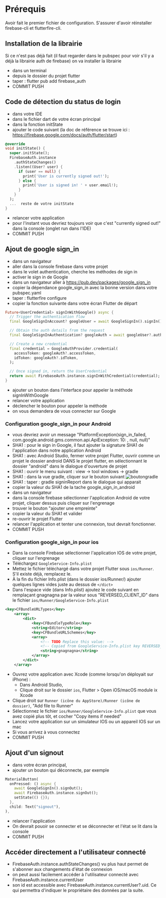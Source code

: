 # Prérequis

Avoir fait le premier fichier de configuration. S'assurer d'avoir réinstaller firebase-cli et flutterfire-cli.

## Installation de la librairie

Si ce n'est pas déjà fait (il faut regarder dans le pubspec pour voir s'il y a déjà la librairie auth de firebase) on va installer la librairie

- dans un terminal
- depuis le dossier du projet flutter
- taper : flutter pub add firebase_auth
- COMMIT PUSH

## Code de détection du status de login

- dans votre IDE
- dans le fichier dart de votre écran principal
- dans la fonction initState
- ajouter le code suivant (la doc de référence se trouve ici : https://firebase.google.com/docs/auth/flutter/start)

```dart
@override
void initState() {
  super.initState();
  FirebaseAuth.instance
    .authStateChanges()
    .listen((User? user) {
      if (user == null) {
        print('User is currently signed out!');
      } else {
        print('User is signed in! ' + user.email!);
      }
    }
  );
  ...  reste de votre initState
}
```

- relancer votre application
- pour l'instant vous devriez toujours voir que c'est "currently signed out!" dans la console (onglet run dans l'IDE)
- COMMIT PUSH

## Ajout de google sign_in

- dans un navigateur
- aller dans la console firebase dans votre projet
- dans le volet authentication, cherche les méthodes de sign in
- activer le sign in de Google
- dans un navigateur aller à https://pub.dev/packages/google_sign_in
- copier la dépendance google_sign_in avec la bonne version dans votre pubspec.yaml
- taper : flutterfire configure
- copier la fonction suivante dans votre écran Flutter de départ

```dart
Future<UserCredential> signInWithGoogle() async {
  // Trigger the authentication flow
  final GoogleSignInAccount? googleUser = await GoogleSignIn().signIn();

  // Obtain the auth details from the request
  final GoogleSignInAuthentication? googleAuth = await googleUser?.authentication;

  // Create a new credential
  final credential = GoogleAuthProvider.credential(
    accessToken: googleAuth?.accessToken,
    idToken: googleAuth?.idToken,
  );

  // Once signed in, return the UserCredential
  return await FirebaseAuth.instance.signInWithCredential(credential);
}
```

- ajouter un bouton dans l'interface pour appeler la méthode signInWithGoogle
- relancer votre application
- déclencher le bouton pour appeler la méthode
- on vous demandera de vous connecter sur Google

### Configuration google_sign_in pour Android

- vous devriez avoir un message "PlatformException(sign_in_failed, com.google.android.gms.common.api.ApiException: 10: , null, null)"
- SHA1 : pour le sign in Google, il faut ajouter la signature SHA1 de l'application dans notre application Android
- SHA1 : avec Android Studio, fermer votre projet Flutter, ouvrir comme un projet le dossier android DANS le projet flutter, en sélectionnant le dossier "android" dans le dialogue d'ouverture de projet
- SHA1 : ouvrir le menu suivant : view -> tool windows -> gradle
- SHA1 : dans la vue gradle, cliquer sur le bouton suivant ![boutongradle](https://github.com/departement-info-cem/5N6-mobile-2/assets/372085/2ef2b0bb-647e-4641-a0cc-4f586c56d30b)
- SHA1 : taper : gradle signinReport dans le dialogue qui apparait
- copier la valeur du SHA1 de la tache google_sign_in_android
- dans un navigateur
- dans la console firebase sélectionner l'application Android de votre projet, cliquer dessus puis cliquer sur l'engrenage
- trouver le bouton "ajouter une empreinte"
- copier la valeur du SHA1 et valider
- re-ouvrir le projet Flutter
- relancer l'application et tenter une connexion, tout devrait fonctionner.
- COMMIT PUSH

### Configuration google_sign_in pour ios

- Dans la console Firebase sélectionner l'application IOS de votre projet, cliquer sur l'engrenage
- Téléchargez `GoogleService-Info.plist`
- Mettez le fichier téléchargé dans votre projet Flutter sous `ios/Runner`. S'il existe déjà, remplacez le.
- À la fin du fichier Info.plist (dans le dossier ios/Runner/) ajouter quelques lignes vides juste au dessus de `</dict>`
- Dans l'espace vide (dans Info.plist) ajoutez le code suivant en remplaçant gnagnagna par la valeur sous "REVERSED_CLIENT_ID" dans le fichier `ios/Runner/GoogleService-Info.plist`

```xml
<key>CFBundleURLTypes</key>
    <array>
    	<dict>
    		<key>CFBundleTypeRole</key>
    		<string>Editor</string>
    		<key>CFBundleURLSchemes</key>
    		<array>
    			<!-- TODO Replace this value: -->
    			<!-- Copied from GoogleService-Info.plist key REVERSED_CLIENT_ID -->
    			<string>gnagnagna</string>
    		</array>
    	</dict>
    </array>
```

- Ouvrez votre application avec Xcode (comme lorsqu'on déployait sur iPhone) :
  - Dans Android Studio,
  - Clique droit sur le dossier `ios`, Flutter > Open iOS/macOS module ix Xcode
- Clique droit sur `Runner (icône du AppStore)/Runner (icône de dossier)`, "Add file to Runner"
- Sélectionnez le fichier `ios/Runner/GoogleService-Info.plist` que vous avez copié plus tôt, et cocher "Copy items if needed"
- Lancez votre application sur un simulateur IOS ou un appareil IOS sur un mac
- Si vous arrivez à vous connectez
- COMMIT PUSH

## Ajout d'un signout

- dans votre écran principal,
- ajouter un bouton qui déconnecte, par exemple

```dart
MaterialButton(
  onPressed: () async {
    await GoogleSignIn().signOut();
    await FirebaseAuth.instance.signOut();
    setState(() {});
  },
  child: Text("signout"),
),
```

- relancer l'application
- On devrait pouoir se connecter et se déconnecter et l'état se lit dans la console
- COMMIT PUSH

## Accéder directement a l'utilisateur connecté

- FirebaseAuth.instance.authStateChanges() vu plus haut permet de s'abonner aux changements d'état de connexion
- on peut aussi facilement accéder à l'utilisateur connecté avec FirebaseAuth.instance.currentUser
- son id est accessible avec FirebaseAuth.instance.currentUser?.uid. Ce qui permettra d'indiquer le propriétaire des données par la suite.
